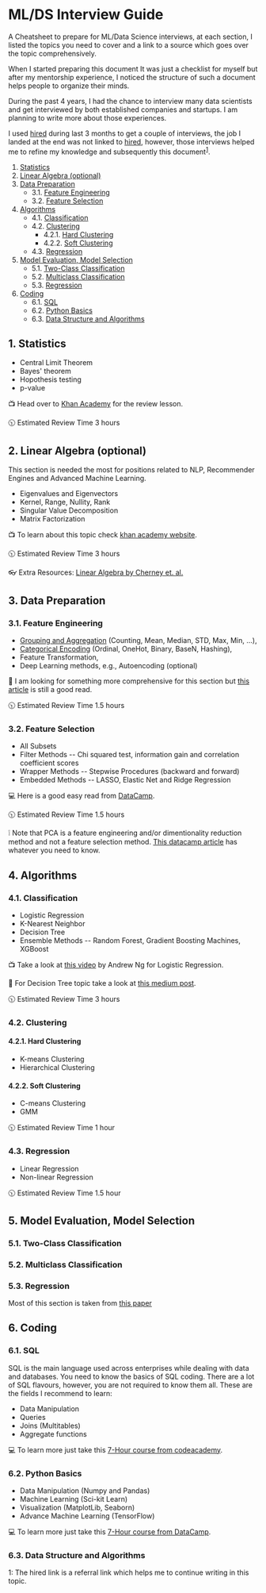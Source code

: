 # ML/DS Interview Guide
A Cheatsheet to prepare for ML/Data Science interviews, at each section, I listed the topics you need to cover and a link to a source which goes over the topic comprehensively.

When I started preparing this document It was just a checklist for myself but after my mentorship experience, I noticed the structure of such a document helps people to organize their minds. 

During the past 4 years, I had the chance to interview many data scientists and get interviewed by both established companies and startups. I am planning to write more about those experiences.

I used [hired](https://hired.com/x/618y6) during last 3 months to get a couple of interviews, the job I landed at the end was not linked to [hired](https://hired.com/x/618y6), however, those interviews helped me to refine my knowledge and subsequently this document<sup>[1](#myfootnote1)</sup>.


<!-- vscode-markdown-toc -->
1. [Statistics](#Statistics)
2. [Linear Algebra (optional)](#LinearAlgebraoptional)
3. [Data Preparation](#DataPreparation)
	* 3.1. [Feature Engineering](#FeatureEngineering)
	* 3.2. [Feature Selection](#FeatureSelection)
4. [Algorithms](#Algorithms)
	* 4.1. [Classification](#Classification)
	* 4.2. [Clustering](#Clustering)
		* 4.2.1. [Hard Clustering](#HardClustering)
		* 4.2.2. [Soft Clustering](#SoftClustering)
	* 4.3. [Regression](#Regression)
5. [Model Evaluation, Model Selection](#ModelEvaluationModelSelection)
	* 5.1. [Two-Class Classification](#Two-ClassClassification)
	* 5.2. [Multiclass Classification](#MulticlassClassification)
	* 5.3. [Regression](#Regression-1)
6. [Coding](#Coding)
	* 6.1. [SQL](#SQL)
	* 6.2. [Python Basics](#PythonBasics)
	* 6.3. [Data Structure and Algorithms](#DataStructureandAlgorithms)

<!-- vscode-markdown-toc-config
	numbering=true
	autoSave=true
	/vscode-markdown-toc-config -->
<!-- /vscode-markdown-toc -->

##  1. <a name='Statistics'></a>Statistics
* Central Limit Theorem
* Bayes' theorem
* Hopothesis testing
* p-value

:tv: Head over to [Khan Academy](https://www.khanacademy.org/math/ap-statistics/tests-significance-ap) for the review lesson.

:clock1030: Estimated Review Time 3 hours

##  2. <a name='LinearAlgebraoptional'></a>Linear Algebra (optional)
This section is needed the most for positions related to NLP, Recommender Engines and Advanced Machine Learning.
* Eigenvalues and Eigenvectors
* Kernel, Range, Nullity, Rank
* Singular Value Decomposition
* Matrix Factorization

:tv: To learn about this topic check [khan academy website](https://www.khanacademy.org/math/linear-algebra).

:clock1030: Estimated Review Time 3 hours

:eyeglasses: Extra Resources: [Linear Algebra by Cherney et. al.](https://www.math.ucdavis.edu/~linear/linear-guest.pdf)

##  3. <a name='DataPreparation'></a>Data Preparation
###  3.1. <a name='FeatureEngineering'></a>Feature Engineering
* [Grouping and Aggregation](https://towardsdatascience.com/aggregation-and-grouping-66396f26dd95) (Counting, Mean, Median, STD, Max, Min, ...),
* [Categorical Encoding](https://towardsdatascience.com/smarter-ways-to-encode-categorical-data-for-machine-learning-part-1-of-3-6dca2f71b159) (Ordinal, OneHot, Binary, BaseN, Hashing),
* Feature Transformation,
* Deep Learning methods, e.g., Autoencoding (optional)

:book: I am looking for something more comprehensive for this section but [this article](https://towardsdatascience.com/feature-engineering-what-powers-machine-learning-93ab191bcc2d) is still a good read.

:clock1030: Estimated Review Time 1.5 hours


###  3.2. <a name='FeatureSelection'></a>Feature Selection
* All Subsets
* Filter Methods -- Chi squared test, information gain and correlation coefficient scores
* Wrapper Methods -- Stepwise Procedures (backward and forward)
* Embedded Methods -- LASSO, Elastic Net and Ridge Regression

:computer: Here is a good easy read from [DataCamp](https://www.datacamp.com/community/tutorials/feature-selection-python).

:clock1030: Estimated Review Time 1.5 hours

:grey_exclamation: Note that PCA is a feature engineering and/or dimentionality reduction method and not a feature selection method.
[This datacamp article](https://www.datacamp.com/community/tutorials/feature-selection-python) has whatever you need to know.
##  4. <a name='Algorithms'></a>Algorithms
###  4.1. <a name='Classification'></a>Classification
* Logistic Regression
* K-Nearest Neighbor
* Decision Tree
* Ensemble Methods -- Random Forest, Gradient Boosting Machines, XGBoost

:tv: Take a look at [this video](https://www.coursera.org/lecture/machine-learning/classification-wlPeP) by Andrew Ng for Logistic Regression.

:book: For Decision Tree topic take a look at [this medium post](https://medium.com/deep-math-machine-learning-ai/chapter-4-decision-trees-algorithms-b93975f7a1f1).

:clock1030: Estimated Review Time 3 hours


###  4.2. <a name='Clustering'></a>Clustering
####  4.2.1. <a name='HardClustering'></a>Hard Clustering
* K-means Clustering
* Hierarchical Clustering

####  4.2.2. <a name='SoftClustering'></a>Soft Clustering
* C-means Clustering
* GMM

:clock1030: Estimated Review Time 1 hour

###  4.3. <a name='Regression'></a>Regression
* Linear Regression 
* Non-linear Regression

:clock1030: Estimated Review Time 1.5 hour

##  5. <a name='ModelEvaluationModelSelection'></a>Model Evaluation, Model Selection

###  5.1. <a name='Two-ClassClassification'></a>Two-Class Classification
###  5.2. <a name='MulticlassClassification'></a>Multiclass Classification
###  5.3. <a name='Regression-1'></a>Regression
Most of this section is taken from [this paper](https://arxiv.org/pdf/1811.12808.pdf)

##  6. <a name='Coding'></a>Coding
###  6.1. <a name='SQL'></a>SQL
SQL is the main language used across enterprises while dealing with data and databases. You need to know the basics of SQL coding. There are a lot of SQL flavours, however, you are not required to know them all. These are the fields I recommend to learn:

* Data Manipulation
* Queries 
* Joins (Multitables)
* Aggregate functions

:computer: To learn more just take this [7-Hour course from codeacademy](https://www.codecademy.com/learn/learn-sql).

###  6.2. <a name='PythonBasics'></a>Python Basics
* Data Manipulation (Numpy and Pandas)
* Machine Learning (Sci-kit Learn)
* Visualization (MatplotLib, Seaborn)
* Advance Machine Learning (TensorFlow)

:computer: To learn more just take this [7-Hour course from DataCamp](https://www.datacamp.com/courses/intro-to-python-for-data-science). 

###  6.3. <a name='DataStructureandAlgorithms'></a>Data Structure and Algorithms


<a name="myfootnote1">1</a>: The hired link is a referral link which helps me to continue writing in this topic.

